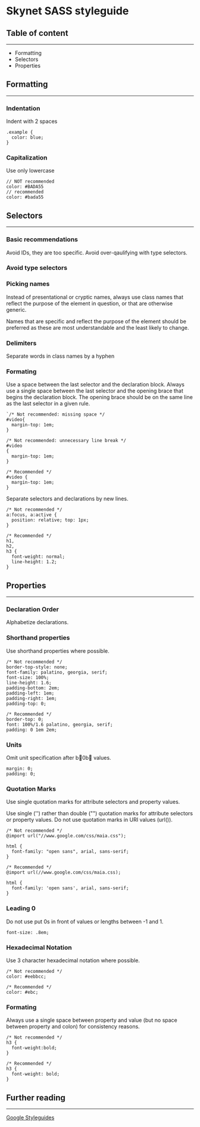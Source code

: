 # Skynet SASS styleguide

## Table of content
---
* Formatting
* Selectors
* Properties

## Formatting
---
### Indentation
Indent with 2 spaces
```
.example {
  color: blue;
}
```
### Capitalization
Use only lowercase
```
// NOT recommended
color: #BADA55
// recommended
color: #bada55
```
## Selectors
---
### Basic recommendations
Avoid IDs, they are too specific. Avoid over-qaulifying with type selectors. 

### Avoid type selectors

### Picking names
Instead of presentational or cryptic names, always use class names that reflect the purpose of the element in question, or that are otherwise generic. 

Names that are specific and reflect the purpose of the element should be preferred as these are most understandable and the least likely to change. 

### Delimiters
Separate words in class names by a hyphen

### Formating
Use a space between the last selector and the declaration block. 
Always use a single space between the last selector and the opening brace that begins the declaration block. 
The opening brace should be on the same line as the last selector in a given rule. 
```
`/* Not recommended: missing space */
#video{
  margin-top: 1em;
}

/* Not recommended: unnecessary line break */
#video
{
  margin-top: 1em;
}

/* Recommended */
#video {
  margin-top: 1em;
}
```
Separate selectors and declarations by new lines. 
```
/* Not recommended */
a:focus, a:active {
  position: relative; top: 1px;
}

/* Recommended */
h1,
h2,
h3 {
  font-weight: normal;
  line-height: 1.2;
}
```
## Properties
---
### Declaration Order
Alphabetize declarations. 

### Shorthand properties
Use shorthand properties where possible. 
```
/* Not recommended */
border-top-style: none;
font-family: palatino, georgia, serif;
font-size: 100%;
line-height: 1.6;
padding-bottom: 2em;
padding-left: 1em;
padding-right: 1em;
padding-top: 0;

/* Recommended */
border-top: 0;
font: 100%/1.6 palatino, georgia, serif;
padding: 0 1em 2em;
```
### Units
Omit unit specification after b 0b  values.
```
margin: 0;
padding: 0;
```
### Quotation Marks
 Use single quotation marks for attribute selectors and property values.

Use single ('') rather than double ("") quotation marks for attribute selectors or property values. Do not use quotation marks in URI values (url()). 
```
/* Not recommended */
@import url("//www.google.com/css/maia.css");

html {
  font-family: "open sans", arial, sans-serif;
}

/* Recommended */
@import url(//www.google.com/css/maia.css);

html {
  font-family: 'open sans', arial, sans-serif;
}
```

### Leading 0
Do not use put 0s in front of values or lengths between -1 and 1. 
```
font-size: .8em;
```
### Hexadecimal Notation
Use 3 character hexadecimal notation where possible. 
```
/* Not recommended */
color: #eebbcc;

/* Recommended */
color: #ebc;
```

### Formating
Always use a single space between property and value (but no space between property and colon) for consistency reasons. 
```
/* Not recommended */
h3 {
  font-weight:bold;
}

/* Recommended */
h3 {
  font-weight: bold;
}
```
## Further reading
---
[Google Styleguides](https://google.github.io/styleguide/htmlcssguide.xml)
